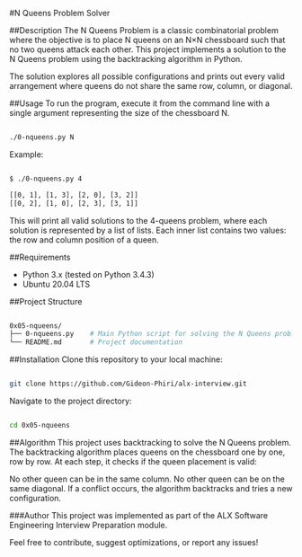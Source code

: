 #N Queens Problem Solver

##Description
The N Queens Problem is a classic combinatorial problem where the objective is to place N queens on an N×N chessboard such that no two queens attack each other. This project implements a solution to the N Queens problem using the backtracking algorithm in Python.

The solution explores all possible configurations and prints out every valid arrangement where queens do not share the same row, column, or diagonal.

##Usage
To run the program, execute it from the command line with a single argument representing the size of the chessboard N.

```bash

./0-nqueens.py N

```
Example:
```bash

$ ./0-nqueens.py 4

[[0, 1], [1, 3], [2, 0], [3, 2]]
[[0, 2], [1, 0], [2, 3], [3, 1]]
```
This will print all valid solutions to the 4-queens problem, where each solution is represented by a list of lists. Each inner list contains two values: the row and column position of a queen.

##Requirements
- Python 3.x (tested on Python 3.4.3)
- Ubuntu 20.04 LTS

##Project Structure
```bash

0x05-nqueens/
├── 0-nqueens.py    # Main Python script for solving the N Queens problem
└── README.md       # Project documentation
```

##Installation
Clone this repository to your local machine:
```bash

git clone https://github.com/Gideon-Phiri/alx-interview.git
```
Navigate to the project directory:
```bash

cd 0x05-nqueens
```

##Algorithm
This project uses backtracking to solve the N Queens problem. The backtracking algorithm places queens on the chessboard one by one, row by row. At each step, it checks if the queen placement is valid:

No other queen can be in the same column.
No other queen can be on the same diagonal.
If a conflict occurs, the algorithm backtracks and tries a new configuration.


###Author
This project was implemented as part of the ALX Software Engineering Interview Preparation module.

Feel free to contribute, suggest optimizations, or report any issues! 
